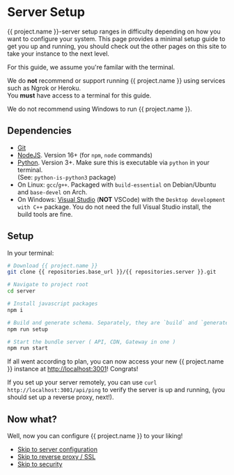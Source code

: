 # Server Setup

{{ project.name }}-server setup ranges in difficulty depending on how you want to configure your system.
This page provides a minimal setup guide to get you up and running,
you should check out the other pages on this site to take your instance to the next level.

For this guide, we assume you're familar with the terminal.

We do **not** recommend or support running {{ project.name }} using services such as Ngrok or Heroku.  
You **must** have access to a terminal for this guide.

We do not recommend using Windows to run {{ project.name }}.

## Dependencies

-   [Git](https://git-scm.com/)
-   [NodeJS](https://nodejs.org). Version 16+  (for `npm`, `node` commands)
-   [Python](https://www.python.org/). Version 3+. Make sure this is executable via `python` in your terminal.  
     (See: `python-is-python3` package)
-   On Linux: `gcc`/`g++`. Packaged with `build-essential` on Debian/Ubuntu and `base-devel` on Arch.
-   On Windows: [Visual Studio](https://visualstudio.microsoft.com/) (**NOT** VSCode) with the `Desktop development with C++` package.
    You do not need the full Visual Studio install, the build tools are fine.

## Setup

In your terminal:

```bash
# Download {{ project.name }}
git clone {{ repositories.base_url }}/{{ repositories.server }}.git

# Navigate to project root
cd server

# Install javascript packages
npm i

# Build and generate schema. Separately, they are `build` and `generate:schema`.
npm run setup

# Start the bundle server ( API, CDN, Gateway in one )
npm run start
```

If all went according to plan, you can now access your new {{ project.name }} instance at [http://localhost:3001](http://localhost:3001)! Congrats!

If you set up your server remotely, you can use `curl http://localhost:3001/api/ping` to verify the server is up and running,
(you should set up a reverse proxy, next!).

## Now what?

Well, now you can configure {{ project.name }} to your liking!

-   [Skip to server configuration](configuration)
-   [Skip to reverse proxy / SSL](reverseProxy.md)
-   [Skip to security](security)
